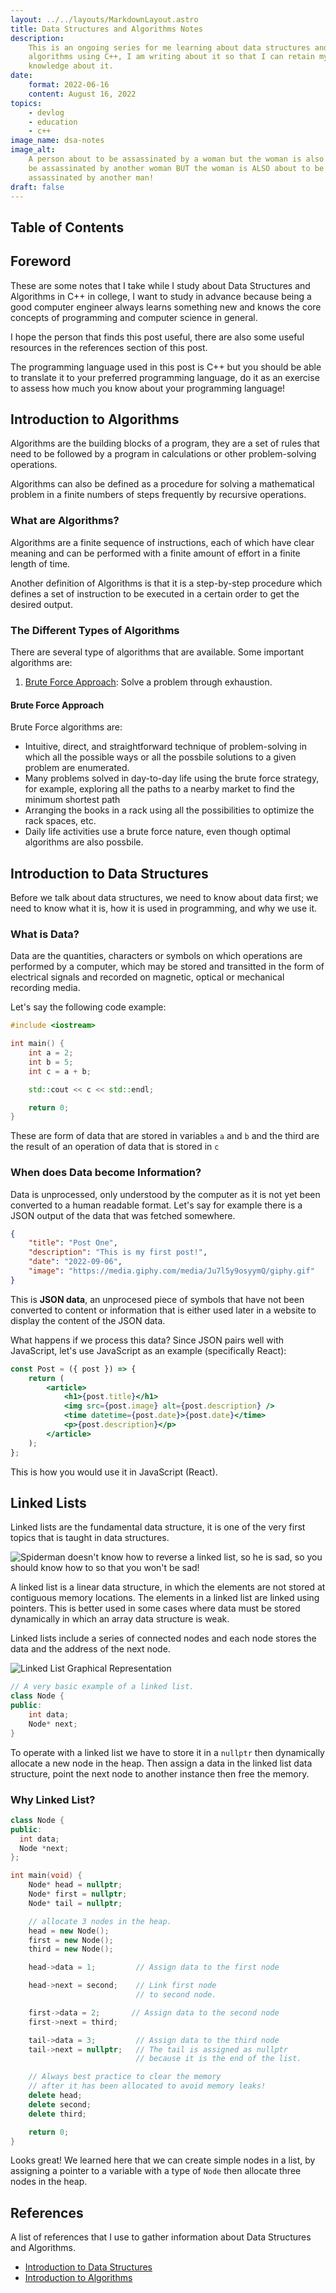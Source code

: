 ```yaml
---
layout: ../../layouts/MarkdownLayout.astro
title: Data Structures and Algorithms Notes
description:
    This is an ongoing series for me learning about data structures and
    algorithms using C++, I am writing about it so that I can retain my
    knowledge about it.
date:
    format: 2022-06-16
    content: August 16, 2022
topics:
    - devlog
    - education
    - c++
image_name: dsa-notes
image_alt:
    A person about to be assassinated by a woman but the woman is also about to
    be assassinated by another woman BUT the woman is ALSO about to be
    assassinated by another man!
draft: false
---
```


## Table of Contents

## Foreword

These are some notes that I take while I study about Data Structures and
Algorithms in C++ in college, I want to study in advance because being a good
computer engineer always learns something new and knows the core concepts of
programming and computer science in general.

I hope the person that finds this post useful, there are also some useful
resources in the references section of this post.

The programming language used in this post is C++ but you should be able to
translate it to your preferred programming language, do it as an exercise to
assess how much you know about your programming language!

## Introduction to Algorithms

Algorithms are the building blocks of a program, they are a set of rules that
need to be followed by a program in calculations or other problem-solving
operations.

Algorithms can also be defined as a procedure for solving a mathematical problem
in a finite numbers of steps frequently by recursive operations.

### What are Algorithms?

Algorithms are a finite sequence of instructions, each of which have clear
meaning and can be performed with a finite amount of effort in a finite length
of time.

Another definition of Algorithms is that it is a step-by-step procedure which
defines a set of instruction to be executed in a certain order to get the
desired output.

### The Different Types of Algorithms

There are several type of algorithms that are available. Some important
algorithms are:

1. [Brute Force Approach](#brute-force-approach): Solve a problem through
   exhaustion.

#### Brute Force Approach

Brute Force algorithms are:

-   Intuitive, direct, and straightforward technique of problem-solving in which
    all the possible ways or all the possbile solutions to a given problem are
    enumerated.
-   Many problems solved in day-to-day life using the brute force strategy, for
    example, exploring all the paths to a nearby market to find the minimum
    shortest path
-   Arranging the books in a rack using all the possibilities to optimize the
    rack spaces, etc.
-   Daily life activities use a brute force nature, even though optimal
    algorithms are also possbile.

## Introduction to Data Structures

Before we talk about data structures, we need to know about data first; we need
to know what it is, how it is used in programming, and why we use it.

### What is Data?

Data are the quantities, characters or symbols on which operations are performed
by a computer, which may be stored and transitted in the form of electrical
signals and recorded on magnetic, optical or mechanical recording media.

Let's say the following code example:

```cpp
#include <iostream>

int main() {
    int a = 2;
    int b = 5;
    int c = a + b;

    std::cout << c << std::endl;

    return 0;
}
```

These are form of data that are stored in variables `a` and `b` and the third
are the result of an operation of data that is stored in `c`

### When does Data become Information?

Data is unprocessed, only understood by the computer as it is not yet been
converted to a human readable format. Let's say for example there is a JSON
output of the data that was fetched somewhere.

```json
{
	"title": "Post One",
	"description": "This is my first post!",
	"date": "2022-09-06",
	"image": "https://media.giphy.com/media/Ju7l5y9osyymQ/giphy.gif"
}
```

This is **JSON data**, an unprocesed piece of symbols that have not been
converted to content or information that is either used later in a website to
display the content of the JSON data.

What happens if we process this data? Since JSON pairs well with JavaScript,
let's use JavaScript as an example (specifically React):

```jsx
const Post = ({ post }) => {
	return (
		<article>
			<h1>{post.title}</h1>
			<img src={post.image} alt={post.description} />
			<time datetime={post.date}>{post.date}</time>
			<p>{post.description}</p>
		</article>
	);
};
```

This is how you would use it in JavaScript (React).

## Linked Lists

Linked lists are the fundamental data structure, it is one of the very first
topics that is taught in data structures.

![Spiderman doesn't know how to reverse a linked list, so he is sad, so you should know how to so that you won't be sad!](/spiderman-linked-list.jpeg)

A linked list is a linear data structure, in which the elements are not stored
at contiguous memory locations. The elements in a linked list are linked using
pointers. This is better used in some cases where data must be stored
dynamically in which an array data structure is weak.

Linked lists include a series of connected nodes and each node stores the data
and the address of the next node.

![Linked List Graphical Representation](/assets/linked-list-graphical.webp)

```cpp
// A very basic example of a linked list.
class Node {
public:
    int data;
    Node* next;
}
```

To operate with a linked list we have to store it in a `nullptr` then
dynamically allocate a new node in the heap. Then assign a data in the linked
list data structure, point the next node to another instance then free the
memory.

### Why Linked List?

```cpp
class Node {
public:
  int data;
  Node *next;
};

int main(void) {
    Node* head = nullptr;
    Node* first = nullptr;
    Node* tail = nullptr;

    // allocate 3 nodes in the heap.
    head = new Node();
    first = new Node();
    third = new Node();

    head->data = 1;         // Assign data to the first node

    head->next = second;    // Link first node
                            // to second node.

    first->data = 2;       // Assign data to the second node
    first->next = third;

    tail->data = 3;         // Assign data to the third node
    tail->next = nullptr;   // The tail is assigned as nullptr
                            // because it is the end of the list.

    // Always best practice to clear the memory
    // after it has been allocated to avoid memory leaks!
    delete head;
    delete second;
    delete third;

    return 0;
}
```

Looks great! We learned here that we can create simple nodes in a list, by
assigning a pointer to a variable with a type of `Node` then allocate three
nodes in the heap.

## References

A list of references that I use to gather information about Data Structures and
Algorithms.

-   [Introduction to Data Structures][intro-to-dsa]
-   [Introduction to Algorithms][intro-to-algorithms]

[intro-to-dsa]:
	https://www.youtube.com/watch?v=xLetJpcjHS0&list=PLBlnK6fEyqRj9lld8sWIUNwlKfdUoPd1Y
[intro-to-algorithms]: https://www.geeksforgeeks.org/fundamentals-of-algorithms/
